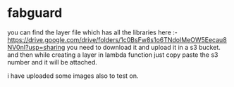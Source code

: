 # fabguard
you can find the layer file which has all the libraries here :- 
https://drive.google.com/drive/folders/1c0BsFw8s1o6TNdolMeOW5Eecau8NV0nI?usp=sharing
you need to download it and upload it in a s3 bucket.
and then while creating a layer in lambda function just copy paste the s3 number and it will be attached.

i have uploaded some images also to test on.
